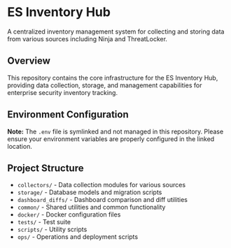 # ES Inventory Hub

A centralized inventory management system for collecting and storing data from various sources including Ninja and ThreatLocker.

## Overview

This repository contains the core infrastructure for the ES Inventory Hub, providing data collection, storage, and management capabilities for enterprise security inventory tracking.

## Environment Configuration

**Note:** The `.env` file is symlinked and not managed in this repository. Please ensure your environment variables are properly configured in the linked location.

## Project Structure

- `collectors/` - Data collection modules for various sources
- `storage/` - Database models and migration scripts
- `dashboard_diffs/` - Dashboard comparison and diff utilities
- `common/` - Shared utilities and common functionality
- `docker/` - Docker configuration files
- `tests/` - Test suite
- `scripts/` - Utility scripts
- `ops/` - Operations and deployment scripts
